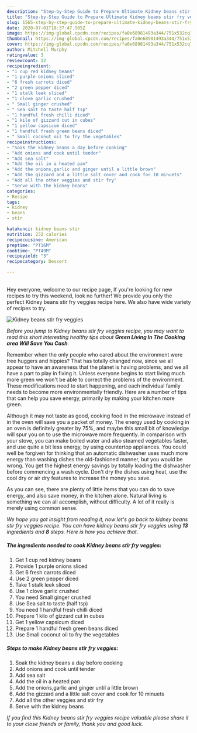 ```yaml
---
description: "Step-by-Step Guide to Prepare Ultimate Kidney beans stir fry veggies"
title: "Step-by-Step Guide to Prepare Ultimate Kidney beans stir fry veggies"
slug: 1565-step-by-step-guide-to-prepare-ultimate-kidney-beans-stir-fry-veggies
date: 2020-07-01T18:37:47.505Z
image: https://img-global.cpcdn.com/recipes/fa0e68981493a344/751x532cq70/kidney-beans-stir-fry-veggies-recipe-main-photo.jpg
thumbnail: https://img-global.cpcdn.com/recipes/fa0e68981493a344/751x532cq70/kidney-beans-stir-fry-veggies-recipe-main-photo.jpg
cover: https://img-global.cpcdn.com/recipes/fa0e68981493a344/751x532cq70/kidney-beans-stir-fry-veggies-recipe-main-photo.jpg
author: Mitchell Murphy
ratingvalue: 3
reviewcount: 12
recipeingredient:
- "1 cup red kidney beans"
- "1 purple onions sliced"
- "6 fresh carrots diced"
- "2 green pepper diced"
- "1 stalk leek sliced"
- "1 clove garlic crushed"
- " Small ginger crushed"
- " Sea salt to taste half tsp"
- "1 handful fresh chilli diced"
- "1 kilo of gizzard cut in cubes"
- "1 yellow capsicum diced"
- "1 handful fresh green beans diced"
- " Small coconut oil to fry the vegetables"
recipeinstructions:
- "Soak the kidney beans a day before cooking"
- "Add onions and cook until tender"
- "Add sea salt"
- "Add the oil in a heated pan"
- "Add the onions,garlic and ginger until a little brown"
- "Add the gizzard and a little salt cover and cook for 10 minuets"
- "Add all the other veggies and stir fry"
- "Serve with the kidney beans"
categories:
- Recipe
tags:
- kidney
- beans
- stir

katakunci: kidney beans stir 
nutrition: 232 calories
recipecuisine: American
preptime: "PT16M"
cooktime: "PT49M"
recipeyield: "3"
recipecategory: Dessert

---
```

<br>
Hey everyone, welcome to our recipe page, If you're looking for new recipes to try this weekend, look no further! We provide you only the perfect Kidney beans stir fry veggies recipe here. We also have wide variety of recipes to try.
<br>


![Kidney beans stir fry veggies](https://img-global.cpcdn.com/recipes/fa0e68981493a344/751x532cq70/kidney-beans-stir-fry-veggies-recipe-main-photo.jpg)

<i>Before you jump to Kidney beans stir fry veggies recipe, you may want to read this short interesting healthy tips about 
<strong>Green Living In The Cooking area Will Save You Cash</strong>.</i>
</br>

Remember when the only people who cared about the environment were tree huggers and hippies? That has totally changed now, since we all appear to have an awareness that the planet is having problems, and we all have a part to play in fixing it. Unless everyone begins to start living much more green we won't be able to correct the problems of the environment. These modifications need to start happening, and each individual family needs to become more environmentally friendly. Here are a number of tips that can help you save energy, primarily by making your kitchen more green.

Although it may not taste as good, cooking food in the microwave instead of in the oven will save you a packet of money. The energy used by cooking in an oven is definitely greater by 75%, and maybe this small bit of knowledge will spur you on to use the microwave more frequently. In comparison with your stove, you can make boiled water and also steamed vegetables faster, and use quite a bit less energy, by using countertop appliances. You could well be forgiven for thinking that an automatic dishwasher uses much more energy than washing dishes the old-fashioned manner, but you would be wrong. You get the highest energy savings by totally loading the dishwasher before commencing a wash cycle. Don't dry the dishes using heat, use the cool dry or air dry features to increase the money you save.

As you can see, there are plenty of little items that you can do to save energy, and also save money, in the kitchen alone. Natural living is something we can all accomplish, without difficulty. A lot of it really is merely using common sense.


<i>We hope you got insight from reading it, now let's go back to kidney beans stir fry veggies recipe. You can have kidney beans stir fry veggies using <strong>13</strong> ingredients and <strong>8</strong> steps. Here is how you achieve that.
</i>

##### The ingredients needed to cook Kidney beans stir fry veggies:

1. Get 1 cup red kidney beans
1. Provide 1 purple onions sliced
1. Get 6 fresh carrots diced
1. Use 2 green pepper diced
1. Take 1 stalk leek sliced
1. Use 1 clove garlic crushed
1. You need  Small ginger crushed
1. Use  Sea salt to taste (half tsp)
1. You need 1 handful fresh chilli diced
1. Prepare 1 kilo of gizzard cut in cubes
1. Get 1 yellow capsicum diced
1. Prepare 1 handful fresh green beans diced
1. Use  Small coconut oil to fry the vegetables


##### Steps to make Kidney beans stir fry veggies:

1. Soak the kidney beans a day before cooking
1. Add onions and cook until tender
1. Add sea salt
1. Add the oil in a heated pan
1. Add the onions,garlic and ginger until a little brown
1. Add the gizzard and a little salt cover and cook for 10 minuets
1. Add all the other veggies and stir fry
1. Serve with the kidney beans


<i>If you find this Kidney beans stir fry veggies recipe valuable please share it to your close friends or family, thank you and good luck.</i>
